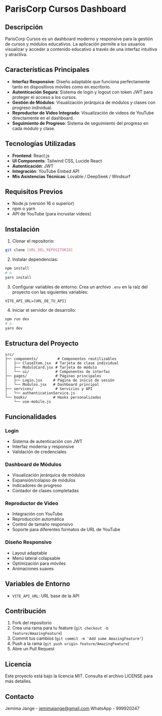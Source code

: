 # ParisCorp Cursos Dashboard

## Descripción

ParisCorp Cursos es un dashboard moderno y responsive para la gestión de cursos y módulos educativos. La aplicación permite a los usuarios visualizar y acceder a contenido educativo a través de una interfaz intuitiva y atractiva.

## Características Principales

- **Interfaz Responsive**: Diseño adaptable que funciona perfectamente tanto en dispositivos móviles como en escritorio.
- **Autenticación Segura**: Sistema de login y logout con token JWT para proteger el acceso a los cursos.
- **Gestión de Módulos**: Visualización jerárquica de módulos y clases con progreso individual.
- **Reproductor de Video Integrado**: Visualización de videos de YouTube directamente en el dashboard.
- **Seguimiento de Progreso**: Sistema de seguimiento del progreso en cada módulo y clase.

## Tecnologías Utilizadas

- **Frontend**: React.js
- **UI Components**: Tailwind CSS, Lucide React
- **Autenticación**: JWT
- **Integración**: YouTube Embed API
- **Mis Asistencias Técnicas**: Lovable / DeepSeek / Windsurf

## Requisitos Previos

- Node.js (versión 16 o superior)
- npm o yarn
- API de YouTube (para incrustar videos)

## Instalación

1. Clonar el repositorio:
```bash
git clone [URL_DEL_REPOSITORIO]
```

2. Instalar dependencias:
```bash
npm install
# o
yarn install
```

3. Configurar variables de entorno:
Crea un archivo `.env` en la raíz del proyecto con las siguientes variables:
```
VITE_API_URL=[URL_DE_TU_API]
```

4. Iniciar el servidor de desarrollo:
```bash
npm run dev
# o
yarn dev
```

## Estructura del Proyecto

```
src/
├── components/         # Componentes reutilizables
│   ├── ClaseItem.jsx  # Tarjeta de clase individual
│   ├── ModuloCard.jsx # Tarjeta de módulo
│   └── ui/            # Componentes de interfaz
├── pages/             # Páginas principales
│   ├── Login.jsx     # Página de inicio de sesión
│   └── Modulos.jsx   # Dashboard principal
├── services/          # Servicios y API
│   └── authenticationService.js
└── hooks/            # Hooks personalizados
    └── use-mobile.js
```

## Funcionalidades

### Login
- Sistema de autenticación con JWT
- Interfaz moderna y responsive
- Validación de credenciales

### Dashboard de Módulos
- Visualización jerárquica de módulos
- Expansión/colapso de módulos
- Indicadores de progreso
- Contador de clases completadas

### Reproductor de Video
- Integración con YouTube
- Reproducción automática
- Control de tamaño responsivo
- Soporte para diferentes formatos de URL de YouTube

### Diseño Responsivo
- Layout adaptable
- Menú lateral colapsable
- Optimización para móviles
- Animaciones suaves

## Variables de Entorno

- `VITE_API_URL`: URL base de la API

## Contribución

1. Fork del repositorio
2. Crea una rama para tu feature (`git checkout -b feature/AmazingFeature`)
3. Commit tus cambios (`git commit -m 'Add some AmazingFeature'`)
4. Push a la rama (`git push origin feature/AmazingFeature`)
5. Abre un Pull Request

## Licencia

Este proyecto está bajo la licencia MIT. Consulta el archivo LICENSE para más detalles.

## Contacto

Jemima Jange - jemimajange@gmail.com
WhatsApp - 999920247


